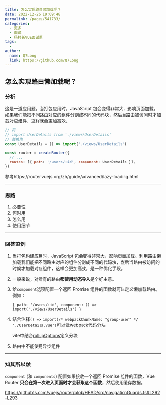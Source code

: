 ```yaml
---
title: 怎么实现路由懒加载呢？
date: 2022-12-26 19:09:48
permalink: /pages/541733/
categories:
  - 更多
  - 面试
  - 杨村长VUE面试题
tags:
  - 
author: 
  name: Q7Long
  link: https://github.com/Q7Long
---
```

## 怎么实现路由懒加载呢？

### 分析

这是一道应用题。当打包应用时，JavaScript 包会变得非常大，影响页面加载。如果我们能把不同路由对应的组件分割成不同的代码块，然后当路由被访问时才加载对应组件，这样就会更加高效。

```js
// 将
// import UserDetails from './views/UserDetails'
// 替换为
const UserDetails = () => import('./views/UserDetails')

const router = createRouter({
  // ...
  routes: [{ path: '/users/:id', component: UserDetails }],
})
```

参考https://router.vuejs.org/zh/guide/advanced/lazy-loading.html

---

### 思路

1. 必要性
2. 何时用
3. 怎么用
4. 使用细节

---

### 回答范例

1. 当打包构建应用时，JavaScript 包会变得非常大，影响页面加载。利用路由懒加载我们能把不同路由对应的组件分割成不同的代码块，然后当路由被访问的时候才加载对应组件，这样会更加高效，是一种优化手段。

2. 一般来说，对所有的路由**都使用动态导入**是个好主意。

3. 给`component`选项配置一个返回 Promise 组件的函数就可以定义懒加载路由。例如：

   `{ path: '/users/:id', component: () => import('./views/UserDetails') }`

4. 结合注释`() =>
   import(/* webpackChunkName: "group-user" */ './UserDetails.vue')`可以做webpack代码分块
   
   vite中结合[rollupOptions](https://router.vuejs.org/zh/guide/advanced/lazy-loading.html#%E4%BD%BF%E7%94%A8-vite)定义分块
   
5. 路由中不能使用异步组件

---

### 知其所以然

`component` (和 `components`) 配置如果接收一个返回 Promise 组件的函数，Vue Router **只会在第一次进入页面时才会获取这个函数**，然后使用缓存数据。

https://github1s.com/vuejs/router/blob/HEAD/src/navigationGuards.ts#L292-L293

